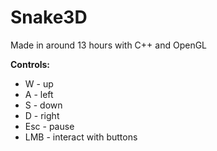 # Snake3D

Made in around 13 hours with C++ and OpenGL

**Controls:**
* W - up
* A - left
* S - down
* D - right
* Esc - pause
* LMB - interact with buttons